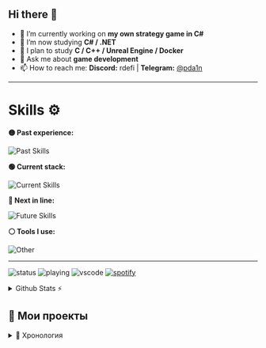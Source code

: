 ## Hi there 👋

- 🔭 I’m currently working on **my own strategy game in C#**
- 🌱 I’m now studying **C# / .NET**
- 🎯 I plan to study **C / C++ / Unreal Engine / Docker**
- 💬 Ask me about **game development**
- 📫 How to reach me: **Discord:** rdefi | **Telegram:** [@pda1n](https://t.me/pda1n)

---

# Skills ⚙️

**🟡 Past experience:**

![Past Skills](https://skillicons.dev/icons?i=py,ts,bots,nodejs,androidstudio,unity,godot,sqlite,postgres,qt)

**🟢 Current stack:**

![Current Skills](https://skillicons.dev/icons?i=cs,dotnet)

**🔵 Next in line:**

![Future Skills](https://skillicons.dev/icons?i=c,cpp,unreal,docker)

**⚪ Tools I use:**

![Other](https://skillicons.dev/icons?i=windows,vscode,discord)

---

![status](https://nocache.advaith.workers.dev?url=https://img.shields.io/endpoint?url=https://dev.discordprofiles.me/api/badge/status/759115035594457098?simple=true)
![playing](https://nocache.advaith.workers.dev?url=https://img.shields.io/endpoint?url=https://dev.discordprofiles.me/api/badge/playing/759115035594457098)
![vscode](https://nocache.advaith.workers.dev?url=https://img.shields.io/endpoint?url=https://dev.discordprofiles.me/api/badge/vscode/759115035594457098)
[![spotify](https://nocache.advaith.workers.dev?url=https://img.shields.io/endpoint?url=https://dev.discordprofiles.me/api/badge/spotify/759115035594457098)](https://dev.discordprofiles.me/openspotify/759115035594457098)

<details>
  <summary>Github Stats ⚡</summary>
  
  <a href="#">![Top Langs](https://github-readme-stats.vercel.app/api/top-langs/?username=daniilp25&layout=compact&theme=blueberry&count_private=true&hide_border=true)</a>
</details>

## 🚀 Мои проекты

<details>
  <summary>📜 Хронология</summary>

1. **CucumberBot** *(май – август 2022)*  
   Дискорд-бот на **Python**, мой первый серьёзный проект.  
   Объединил **90 сообществ** и **3K уникальных пользователей**.  
   Благодаря нему получил опыт и знакомства 🙌  
   ⚠️ *Сейчас не работает, требует фиксов*  

---

2. **MorseLang** *(февраль 2023)*  
   Псевдоязык программирования на **Python**.  
   Рофл-проект, но **работает** ✅  

---

3. **CucumberMsg (old)** *(апрель 2023)*  
   Попытка сделать свой мессенджер:  
   - простой фронтенд  
   - backend на **Flask**  
   ❓ *Не знаю, работает ли*  
---

4. **DoubleN** *(июль – август 2023)*  
   Игра-платформер на **Unity**:  
   - меню с музыкой и заставкой (GIF)  
   - своя физика (немного странная 😅)  
   - чисто фановый проект  
   ✅ *Работает*  

---

5. **invert** *(январь 2024)*  
   Пародия на **Geometry Dash**.  
   - реализована своя физика  
   ❓ *Не знаю, работает ли*  

---

6. **Racing-game** *(июнь 2024)*  
   Простая гонка в ретро-стиле на **Python**.  
   Делал для зачёта.  
   ✅ *Работает*  

---

7. **Todo-App** *(январь 2025)*  
   Минималистичный ToDo-приложение.  
   Делал для зачёта.  
   ✅ *Работает*  

---

8. **FedyxBot** *(апрель 2025)*  
   Телеграм-бот на **TypeScript (grammy)**:  
   - создание предложек  
   - отправка сообщений в группу и обратно  
   ✅ *Работает*  

---

9. **ccmbrmsg** *(май 2025)*  
   Новая попытка создать свой мессенджер.  
   - фронтенд: **React + Vite**  
   - backend: **Express.js**  
   Застрял на логин-панели, но она получилась зачетной 🙂  
   ❓ *Работает?*  

---

💡 Были и другие проекты:  
- Discord-боты (pycord, discord.js и др.)  
- музыкальный плеер  
- много проектов, которые утеряны навсегда…  
Press **F**! 🪦

</details>
